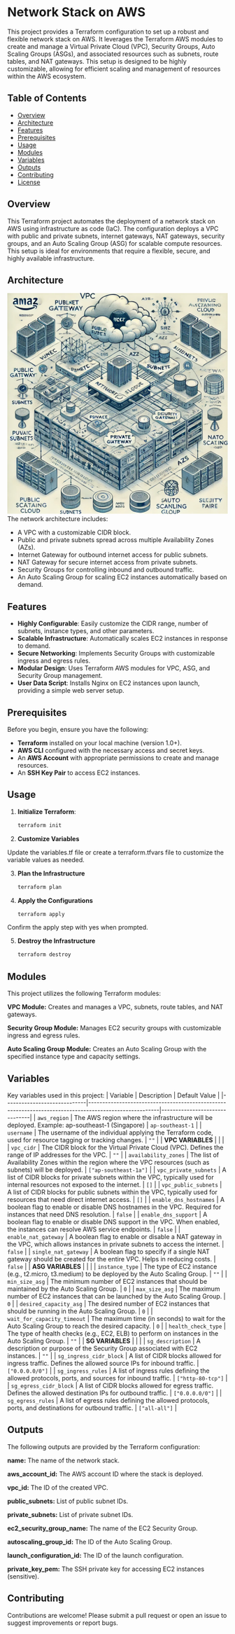 # Network Stack on AWS

This project provides a Terraform configuration to set up a robust and flexible network stack on AWS. It leverages the Terraform AWS modules to create and manage a Virtual Private Cloud (VPC), Security Groups, Auto Scaling Groups (ASGs), and associated resources such as subnets, route tables, and NAT gateways. This setup is designed to be highly customizable, allowing for efficient scaling and management of resources within the AWS ecosystem.

## Table of Contents

- [Overview](#overview)
- [Architecture](#architecture)
- [Features](#features)
- [Prerequisites](#prerequisites)
- [Usage](#usage)
- [Modules](#modules)
- [Variables](#variables)
- [Outputs](#outputs)
- [Contributing](#contributing)
- [License](#license)

## Overview

This Terraform project automates the deployment of a network stack on AWS using infrastructure as code (IaC). The configuration deploys a VPC with public and private subnets, internet gateways, NAT gateways, security groups, and an Auto Scaling Group (ASG) for scalable compute resources. This setup is ideal for environments that require a flexible, secure, and highly available infrastructure.

## Architecture
![Architecture Diagram](./images/architecture_diagram.webp)
The network architecture includes:

- A VPC with a customizable CIDR block.
- Public and private subnets spread across multiple Availability Zones (AZs).
- Internet Gateway for outbound internet access for public subnets.
- NAT Gateway for secure internet access from private subnets.
- Security Groups for controlling inbound and outbound traffic.
- An Auto Scaling Group for scaling EC2 instances automatically based on demand.

## Features

- **Highly Configurable**: Easily customize the CIDR range, number of subnets, instance types, and other parameters.
- **Scalable Infrastructure**: Automatically scales EC2 instances in response to demand.
- **Secure Networking**: Implements Security Groups with customizable ingress and egress rules.
- **Modular Design**: Uses Terraform AWS modules for VPC, ASG, and Security Group management.
- **User Data Script**: Installs Nginx on EC2 instances upon launch, providing a simple web server setup.

## Prerequisites

Before you begin, ensure you have the following:

- **Terraform** installed on your local machine (version 1.0+).
- **AWS CLI** configured with the necessary access and secret keys.
- An **AWS Account** with appropriate permissions to create and manage resources.
- An **SSH Key Pair** to access EC2 instances.

## Usage

1. **Initialize Terraform**:
    ```bash
    terraform init
2. **Customize Variables**

Update the variables.tf file or create a terraform.tfvars file to customize the variable values as needed.

3. **Plan the Infrastructure**
    ```bash
    terraform plan
4. **Apply the Configurations**
    ```bash
    terraform apply
Confirm the apply step with yes when prompted.

5. **Destroy the Infrastructure**
    ```bash
    terraform destroy

## Modules

This project utilizes the following Terraform modules:

**VPC Module:** Creates and manages a VPC, subnets, route tables, and NAT gateways.

**Security Group Module:** Manages EC2 security groups with customizable ingress and egress rules.

**Auto Scaling Group Module:** Creates an Auto Scaling Group with the specified instance type and capacity settings.

## Variables

Key variables used in this project:
| Variable                    | Description                                                                                           | Default Value                 |
|-----------------------------|-------------------------------------------------------------------------------------------------------|-------------------------------|
| `aws_region`                | The AWS region where the infrastructure will be deployed. Example: ap-southeast-1 (Singapore)          | `ap-southeast-1`              |
| `username`                  | The username of the individual applying the Terraform code, used for resource tagging or tracking changes. | `""`                          |
| **VPC VARIABLES**           |                                                                                                       |                               |
| `vpc_cidr`                  | The CIDR block for the Virtual Private Cloud (VPC). Defines the range of IP addresses for the VPC.     | `""`                          |
| `availability_zones`        | The list of Availability Zones within the region where the VPC resources (such as subnets) will be deployed. | `["ap-southeast-1a"]`         |
| `vpc_private_subnets`       | A list of CIDR blocks for private subnets within the VPC, typically used for internal resources not exposed to the internet. | `[]`                          |
| `vpc_public_subnets`        | A list of CIDR blocks for public subnets within the VPC, typically used for resources that need direct internet access. | `[]`                          |
| `enable_dns_hostnames`      | A boolean flag to enable or disable DNS hostnames in the VPC. Required for instances that need DNS resolution. | `false`                       |
| `enable_dns_support`        | A boolean flag to enable or disable DNS support in the VPC. When enabled, the instances can resolve AWS service endpoints. | `false`                       |
| `enable_nat_gateway`        | A boolean flag to enable or disable a NAT gateway in the VPC, which allows instances in private subnets to access the internet. | `false`                       |
| `single_nat_gateway`        | A boolean flag to specify if a single NAT gateway should be created for the entire VPC. Helps in reducing costs. | `false`                       |
| **ASG VARIABLES**           |                                                                                                       |                               |
| `instance_type`             | The type of EC2 instance (e.g., t2.micro, t3.medium) to be deployed by the Auto Scaling Group.         | `""`                          |
| `min_size_asg`              | The minimum number of EC2 instances that should be maintained by the Auto Scaling Group.               | `0`                           |
| `max_size_asg`              | The maximum number of EC2 instances that can be launched by the Auto Scaling Group.                    | `0`                           |
| `desired_capacity_asg`      | The desired number of EC2 instances that should be running in the Auto Scaling Group.                  | `0`                           |
| `wait_for_capacity_timeout` | The maximum time (in seconds) to wait for the Auto Scaling Group to reach the desired capacity.        | `0`                           |
| `health_check_type`         | The type of health checks (e.g., EC2, ELB) to perform on instances in the Auto Scaling Group.          | `""`                          |
| **SG VARIABLES**            |                                                                                                       |                               |
| `sg_description`            | A description or purpose of the Security Group associated with EC2 instances.                          | `""`                          |
| `sg_ingress_cidr_block`     | A list of CIDR blocks allowed for ingress traffic. Defines the allowed source IPs for inbound traffic. | `["0.0.0.0/0"]`               |
| `sg_ingress_rules`          | A list of ingress rules defining the allowed protocols, ports, and sources for inbound traffic.        | `["http-80-tcp"]`             |
| `sg_egress_cidr_block`      | A list of CIDR blocks allowed for egress traffic. Defines the allowed destination IPs for outbound traffic. | `["0.0.0.0/0"]`               |
| `sg_egress_rules`           | A list of egress rules defining the allowed protocols, ports, and destinations for outbound traffic.   | `["all-all"]`                 |

## Outputs
The following outputs are provided by the Terraform configuration:

**name:** The name of the network stack.

**aws_account_id:** The AWS account ID where the stack is deployed.

**vpc_id:** The ID of the created VPC.

**public_subnets:** List of public subnet IDs.

**private_subnets:** List of private subnet IDs.

**ec2_security_group_name:** The name of the EC2 Security Group.

**autoscaling_group_id:** The ID of the Auto Scaling Group.

**launch_configuration_id:** The ID of the launch configuration.

**private_key_pem:** The SSH private key for accessing EC2 instances (sensitive).

## Contributing
Contributions are welcome! Please submit a pull request or open an issue to suggest improvements or report bugs.
